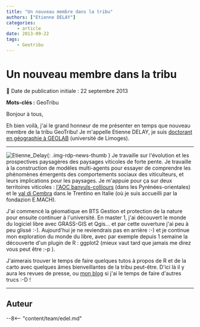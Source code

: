 ```yaml
---
title: "Un nouveau membre dans la tribu"
authors: ["Etienne DELAY"]
categories:
    - article
date: 2013-09-22
tags:
    - Geotribu
---
```


# Un nouveau membre dans la tribu

:calendar: Date de publication initiale : 22 septembre 2013

**Mots-clés :** GeoTribu

Bonjour à tous,

Eh bien voilà, j'ai le grand honneur de me présenter en temps que nouveau membre de la tribu GeoTribu! Je m'appelle Etienne DELAY, je suis [doctorant en géographie à GEOLAB](http://recherche.flsh.unilim.fr/geolab/etienne-delay/ "cv sur le site de GEOLAB") (université de Limoges).

----

![Etienne_Delay](https://cdn.geotribu.fr/img/internal/contributeurs/edel.jpg){: .img-rdp-news-thumb } Je travaille sur l'évolution et les prospectives paysagères des paysages viticoles de forte pente. Je travaille à la construction de modèles multi-agents pour essayer de comprendre les phénomènes émergents des comportements sociaux des viticulteurs, et leurs implications pour les paysages. Je m'appuie pour ça sur deux territoires viticoles : [l'AOC banyuls-colliours](https://www.openstreetmap.org/?mlat=42.4603&mlon=3.1013&zoom=13#map=13/42.4603/3.1013 "carte OSM") (dans les Pyrénées-orientales) et le [val di Cembra](https://www.openstreetmap.org/?mlat=46.164&mlon=11.2035&zoom=13#map=13/46.1640/11.2035 "carte OSM") dans le Trentino en Italie (où je suis accueilli par la fondazion E.MACH).

J'ai commencé la géomatique en BTS Gestion et protection de la nature pour ensuite continuer à l'université. En master 1, j'ai découvert le monde du logiciel libre avec GRASS-GIS et Qgis... et par cette ouverture j'ai peu à peu glissé :-). Aujourd'hui je ne reviendrais pas en arrière :-) et je continue mon exploration du monde du libre, avec par exemple depuis 1 semaine la découverte d'un plugin de R : ggplot2 (mieux vaut tard que jamais me direz vous peut être :-p ).

J'aimerais trouver le temps de faire quelques tutos à propos de R et de la carto avec quelques âmes bienveillantes de la tribu peut-être. D'ici là il y aura les revues de presse, ou [mon blog](http://elcep.legtux.org/ "mon blog") si j'ai le temps de faire d'autres trucs :-D !

----

## Auteur

--8<-- "content/team/edel.md"
